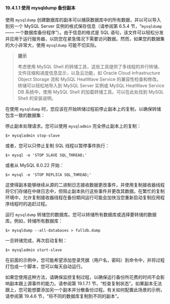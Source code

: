 #### 19.4.1.1 使用 mysqldump 备份副本

使用 `mysqldump` 创建数据库的副本可以捕获数据库中的所有数据，并以可以导入到另一个 MySQL Server 实例的格式保存信息（请参阅第 6.5.4 节，“`mysqldump` —— 一个数据库备份程序”）。由于信息的格式是 SQL 语句，该文件可以轻松分发并应用于运行服务器，以防您在紧急情况下需要访问数据。然而，如果您的数据集的大小非常大，使用 `mysqldump` 可能不切实际。

> **提示**
>
> 考虑使用 MySQL Shell 的转储工具，这些工具提供了多线程的并行转储、文件压缩和进度信息显示，以及云功能，如 Oracle Cloud Infrastructure Object Storage 流和 MySQL HeatWave Service 的兼容性检查和修改。转储可以轻松地导入到 MySQL Server 实例或 MySQL HeatWave Service DB 系统中，使用 MySQL Shell 的加载转储工具。可以在此处找到 MySQL Shell 的安装说明。

在使用 `mysqldump` 时，您应该在开始转储过程前停止副本上的复制，以确保转储包含一致的数据集：

停止副本处理请求。您可以使用 `mysqladmin` 完全停止副本上的复制：

```mysql
$> mysqladmin stop-slave
```

或者，您可以只停止复制 SQL 线程以暂停事件执行：

```mysql
$> mysql -e 'STOP SLAVE SQL_THREAD;'
```

或者从 MySQL 8.0.22 开始：

```mysql
$> mysql -e 'STOP REPLICA SQL_THREAD;'
```

这使得副本能够继续从源的二进制日志接收数据更改事件，并使用复制接收器线程将它们存储在中继日志中，但阻止副本执行这些事件并更改其数据。在繁忙的复制环境中，允许复制接收器线程在备份期间运行可能会加快当您重新启动复制应用程序线程时的追赶过程。

运行 `mysqldump` 转储您的数据库。您可以转储所有数据库或选择要转储的数据库。例如，转储所有数据库：

```mysql
$> mysqldump --all-databases > fulldb.dump
```

一旦转储完成，再次启动复制：

```
$> mysqladmin start-slave
```

在前面的示例中，您可能希望添加登录凭据（用户名，密码）到命令中，并将过程打包成一个脚本，您可以每天自动运行。

如果您使用这种方法，请确保监控复制过程，以确保运行备份所花费的时间不会影响副本跟上源事件的能力。请参阅第 19.1.7.1 节，“检查复制状态”。如果副本无法跟上，您可能想要添加另一个副本并分散备份过程。有关如何配置此场景的示例，请参阅第 19.4.6 节，“将不同的数据库复制到不同的副本”。